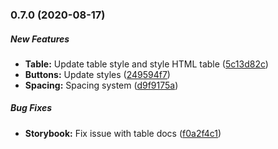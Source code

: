 ### 0.7.0 (2020-08-17)

##### New Features

* **Table:**  Update table style and style HTML table ([5c13d82c](https://github.com/nih-sparc/sparc-design-system-components/commit/5c13d82c89569a06db3db42436a19e8d38b54f2c))
* **Buttons:**  Update styles ([249594f7](https://github.com/nih-sparc/sparc-design-system-components/commit/249594f77c7419d86d979f2ccb4b7a76fe8b72eb))
* **Spacing:**  Spacing system ([d9f9175a](https://github.com/nih-sparc/sparc-design-system-components/commit/d9f9175a3f1233a38d11cae33d7ff8b7a0f64cc4))

##### Bug Fixes

* **Storybook:**  Fix issue with table docs ([f0a2f4c1](https://github.com/nih-sparc/sparc-design-system-components/commit/f0a2f4c1471f4903c5e15e5a672d06c1efffc8b8))

